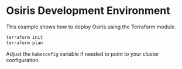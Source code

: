 # Osiris Development Environment

This example shows how to deploy Osiris using the Terraform module.

```bash
terraform init
terraform plan
```

Adjust the `kubeconfig` variable if needed to point to your cluster configuration.
